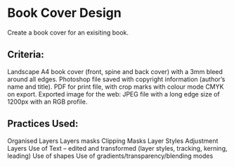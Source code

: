 # Book Cover Design
Create a book cover for an exisiting book. 


## Criteria:
Landscape A4 book cover (front, spine and back cover) with a 3mm bleed around all edges.
Photoshop file saved with copyright information (author’s name and title).
PDF for print file, with crop marks with colour mode CMYK on export.
Exported image for the web: JPEG file with a long edge size of 1200px with an RGB profile.

## Practices Used:
Organised Layers
Layers masks 
Clipping Masks
Layer Styles
Adjustment Layers
Use of Text – edited and transformed (layer styles, tracking, kerning, leading)
Use of shapes
Use of gradients/transparency/blending modes
